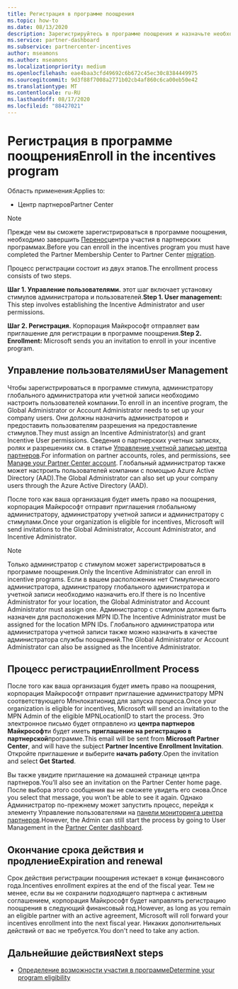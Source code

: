 ```yaml
---
title: Регистрация в программе поощрения
ms.topic: how-to
ms.date: 08/13/2020
description: Зарегистрируйтесь в программе поощрения и назначьте необходимые роли для управления пользователями.
ms.service: partner-dashboard
ms.subservice: partnercenter-incentives
author: mseamons
ms.author: mseamons
ms.localizationpriority: medium
ms.openlocfilehash: eae4baa3cfd49692c6b672c45ec30c8384449975
ms.sourcegitcommit: 9d3f88f7008a2771b02cb4af860c6ca00eb50e42
ms.translationtype: MT
ms.contentlocale: ru-RU
ms.lasthandoff: 08/17/2020
ms.locfileid: "88427021"
---
```

# <a name="enroll-in-the-incentives-program"></a><span data-ttu-id="3ed68-103">Регистрация в программе поощрения</span><span class="sxs-lookup"><span data-stu-id="3ed68-103">Enroll in the incentives program</span></span>

<span data-ttu-id="3ed68-104">Область применения:</span><span class="sxs-lookup"><span data-stu-id="3ed68-104">Applies to:</span></span>

- <span data-ttu-id="3ed68-105">Центр партнеров</span><span class="sxs-lookup"><span data-stu-id="3ed68-105">Partner Center</span></span>

>[!NOTE]
><span data-ttu-id="3ed68-106">Прежде чем вы сможете зарегистрироваться в программе поощрения, необходимо завершить [Перенос](prepare-pmc-pc-migration.md)центра участия в партнерских программах.</span><span class="sxs-lookup"><span data-stu-id="3ed68-106">Before you can enroll in the incentives program you must have completed the Partner Membership Center to Partner Center [migration](prepare-pmc-pc-migration.md).</span></span>

<span data-ttu-id="3ed68-107">Процесс регистрации состоит из двух этапов.</span><span class="sxs-lookup"><span data-stu-id="3ed68-107">The enrollment process consists of two steps.</span></span>

<span data-ttu-id="3ed68-108">**Шаг 1. Управление пользователями.** этот шаг включает установку стимулов администратора и пользователей.</span><span class="sxs-lookup"><span data-stu-id="3ed68-108">**Step 1. User management:** This step involves establishing the Incentive Administrator and user permissions.</span></span>

<span data-ttu-id="3ed68-109">**Шаг 2. Регистрация.** Корпорация Майкрософт отправляет вам приглашение для регистрации в программе поощрения.</span><span class="sxs-lookup"><span data-stu-id="3ed68-109">**Step 2. Enrollment:** Microsoft sends you an invitation to enroll in your incentive program.</span></span>

## <a name="user-management"></a><span data-ttu-id="3ed68-110">Управление пользователями</span><span class="sxs-lookup"><span data-stu-id="3ed68-110">User Management</span></span>

<span data-ttu-id="3ed68-111">Чтобы зарегистрироваться в программе стимула, администратору глобального администратора или учетной записи необходимо настроить пользователей компании.</span><span class="sxs-lookup"><span data-stu-id="3ed68-111">To enroll in an incentive program, the Global Administrator or Account Administrator needs to set up your company users.</span></span> <span data-ttu-id="3ed68-112">Они должны назначить администраторов и предоставить пользователям разрешения на предоставление стимулов.</span><span class="sxs-lookup"><span data-stu-id="3ed68-112">They must assign an Incentive Administrator(s) and grant Incentive User permissions.</span></span> <span data-ttu-id="3ed68-113">Сведения о партнерских учетных записях, ролях и разрешениях см. в статье [Управление учетной записью центра партнеров](partner-center-account-setup.md).</span><span class="sxs-lookup"><span data-stu-id="3ed68-113">For information on partner accounts, roles, and permissions, see [Manage your Partner Center account](partner-center-account-setup.md).</span></span> <span data-ttu-id="3ed68-114">Глобальный администратор также может настроить пользователей компании с помощью Azure Active Directory (AAD).</span><span class="sxs-lookup"><span data-stu-id="3ed68-114">The Global Administrator can also set up your company users through the Azure Active Directory (AAD).</span></span>

<span data-ttu-id="3ed68-115">После того как ваша организация будет иметь право на поощрения, корпорация Майкрософт отправит приглашения глобальному администратору, администратору учетной записи и администратору с стимулами.</span><span class="sxs-lookup"><span data-stu-id="3ed68-115">Once your organization is eligible for incentives, Microsoft will send invitations to the Global Administrator, Account Administrator, and Incentive Administrator.</span></span>

>[!NOTE]
><span data-ttu-id="3ed68-116">Только администратор с стимулом может зарегистрироваться в программе поощрения.</span><span class="sxs-lookup"><span data-stu-id="3ed68-116">Only the Incentive Administrator can enroll in incentive programs.</span></span> <span data-ttu-id="3ed68-117">Если в вашем расположении нет Стимулического администратора, администратору глобального администратора и учетной записи необходимо назначить его.</span><span class="sxs-lookup"><span data-stu-id="3ed68-117">If there is no Incentive Administrator for your location, the Global Administrator and Account Administrator must assign one.</span></span> <span data-ttu-id="3ed68-118">Администратор с стимулом должен быть назначен для расположения MPN ID.</span><span class="sxs-lookup"><span data-stu-id="3ed68-118">The Incentive Administrator must be assigned for the location MPN IDs.</span></span> <span data-ttu-id="3ed68-119">Глобального администратора или администратора учетной записи также можно назначить в качестве администратора службы поощрений.</span><span class="sxs-lookup"><span data-stu-id="3ed68-119">The Global Administrator or Account Administrator can also be assigned as the Incentive Administrator.</span></span>

## <a name="enrollment-process"></a><span data-ttu-id="3ed68-120">Процесс регистрации</span><span class="sxs-lookup"><span data-stu-id="3ed68-120">Enrollment Process</span></span>

<span data-ttu-id="3ed68-121">После того как ваша организация будет иметь право на поощрения, корпорация Майкрософт отправит приглашение администратору MPN соответствующего Мпнлокатионид для запуска процесса.</span><span class="sxs-lookup"><span data-stu-id="3ed68-121">Once your organization is eligible for incentives, Microsoft will send an invitation to the MPN Admin of the eligible MPNLocationID to start the process.</span></span> <span data-ttu-id="3ed68-122">Это электронное письмо будет отправлено из **центра партнеров Майкрософт**и будет иметь **приглашение на регистрацию в партнерской**программе.</span><span class="sxs-lookup"><span data-stu-id="3ed68-122">This email will be sent from **Microsoft Partner Center**, and will have the subject **Partner Incentive Enrollment Invitation**.</span></span> <span data-ttu-id="3ed68-123">Откройте приглашение и выберите **начать работу**.</span><span class="sxs-lookup"><span data-stu-id="3ed68-123">Open the invitation and select **Get Started**.</span></span>

<span data-ttu-id="3ed68-124">Вы также увидите приглашение на домашней странице центра партнеров.</span><span class="sxs-lookup"><span data-stu-id="3ed68-124">You’ll also see an invitation on the Partner Center home page.</span></span> <span data-ttu-id="3ed68-125">После выбора этого сообщения вы не сможете увидеть его снова.</span><span class="sxs-lookup"><span data-stu-id="3ed68-125">Once you select that message, you won’t be able to see it again.</span></span> <span data-ttu-id="3ed68-126">Однако Администратор по-прежнему может запустить процесс, перейдя к элементу Управление пользователями на [панели мониторинга центра партнеров](https://partner.microsoft.com/dashboard/).</span><span class="sxs-lookup"><span data-stu-id="3ed68-126">However, the Admin can still start the process by going to User Management in the [Partner Center dashboard](https://partner.microsoft.com/dashboard/).</span></span>

## <a name="expiration-and-renewal"></a><span data-ttu-id="3ed68-127">Окончание срока действия и продление</span><span class="sxs-lookup"><span data-stu-id="3ed68-127">Expiration and renewal</span></span>

<span data-ttu-id="3ed68-128">Срок действия регистрации поощрения истекает в конце финансового года.</span><span class="sxs-lookup"><span data-stu-id="3ed68-128">Incentives enrollment expires at the end of the fiscal year.</span></span> <span data-ttu-id="3ed68-129">Тем не менее, если вы не сохранили подходящего партнера с активным соглашением, корпорация Майкрософт будет направлять регистрацию поощрения в следующий финансовый год.</span><span class="sxs-lookup"><span data-stu-id="3ed68-129">However, as long as you remain an eligible partner with an active agreement, Microsoft will roll forward your incentives enrollment into the next fiscal year.</span></span> <span data-ttu-id="3ed68-130">Никаких дополнительных действий от вас не требуется.</span><span class="sxs-lookup"><span data-stu-id="3ed68-130">You don't need to take any action.</span></span>

## <a name="next-steps"></a><span data-ttu-id="3ed68-131">Дальнейшие действия</span><span class="sxs-lookup"><span data-stu-id="3ed68-131">Next steps</span></span>

- [<span data-ttu-id="3ed68-132">Определение возможности участия в программе</span><span class="sxs-lookup"><span data-stu-id="3ed68-132">Determine your program eligibility</span></span>](incentives-determined-your-program-eligibility.md)
